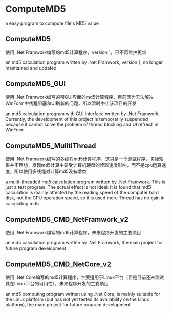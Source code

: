 # ComputeMD5
a easy program to compute file's MD5 value

## ComputeMD5

使用 .Net Framwork编写的md5计算程序，version 1，已不再维护更新

an md5 calculation program written by .Net Framwork, version 1, no longer maintained and updated

## ComputeMD5_GUI

使用 .Net Framwork编写的带GUI界面的md5计算程序，目前因为无法解决WinForm中线程阻塞和UI刷新的问题，所以暂时中止该项目的开发

an md5 calculation program with GUI interface written by .Net Framwork. Currently, the development of this project is temporarily suspended because it cannot solve the problem of thread blocking and UI refresh in WinForm

## ComputeMD5_MulitiThread

使用 .Net Framwork编写的多线程md5计算程序，这只是一个测试程序，实际效果并不理想，发现md5计算主要受计算机硬盘的读取速度影响，而不是cpu运算速度，所以使用多线程对计算md5没有增益

a multi-threaded md5 calculation program written by .Net Framwork. This is just a test program. The actual effect is not ideal. It is found that md5 calculation is mainly affected by the reading speed of the computer hard disk, not the CPU operation speed, so it is used more Thread has no gain in calculating md5

## ComputeMD5_CMD_NetFramwork_v2

使用 .Net Framwork编写的md5计算程序，未来程序开发的主要项目

an md5 calculation program written by .Net Framwork, the main project for future program development

## ComputeMD5_CMD_NetCore_v2

使用 .Net Core编写的md5计算程序，主要适用于Linux平台（但是目前还未测试其在Linux平台的可用性），未来程序开发的主要项目

an md5 computing program written using .Net Core, is mainly suitable for the Linux platform (but has not yet tested its availability on the Linux platform), the main project for future program development